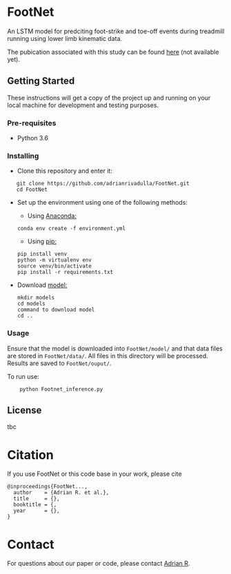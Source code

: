 # FootNet

An LSTM model for predciting foot-strike and toe-off events during treadmill running using lower limb kinematic data.

The pubication associated with this study can be found [here](link2pub) (not available yet).

## Getting Started

These instructions will get a copy of the project up and running on your local machine for development and testing purposes.

### Pre-requisites

- Python 3.6

### Installing

- Clone this repository and enter it:

```Shell
   git clone https://github.com/adrianrivadulla/FootNet.git
   cd FootNet
   ```

- Set up the environment using one of the following methods:

    - Using [Anaconda:](https://www.anaconda.com/distribution/)

     ```Shell
     conda env create -f environment.yml
     ```

    - Using [pip:](https://pip.pypa.io/en/stable/installing/)

    ```Shell
    pip install venv
    python -m virtualenv env
    source venv/bin/activate
    pip install -r requirements.txt
    ```

- Download [model:](https://drive.google.com/uc?export=download&id=18y8RhQTH3d1Nqp-CWiM415suUZxqjj-9)

    ```Shell
    mkdir models
    cd models
    command to download model
    cd ..
    ```

### Usage

Ensure that the model is downloaded into ```FootNet/model/``` and that data files are stored in ```FootNet/data/```. All files in this directory will be processed. Results are saved to ```FootNet/ouput/```.

To run use:

```Shell
    python Footnet_inference.py
```

## License

tbc

# Citation
If you use FootNet or this code base in your work, please cite

```
@inproceedings{FootNet...,
  author    = {Adrian R. et al.},
  title     = {},
  booktitle = {,
  year      = {},
}
```


# Contact
For questions about our paper or code, please contact [Adrian R](mailto:arr43@bath.ac.uk).